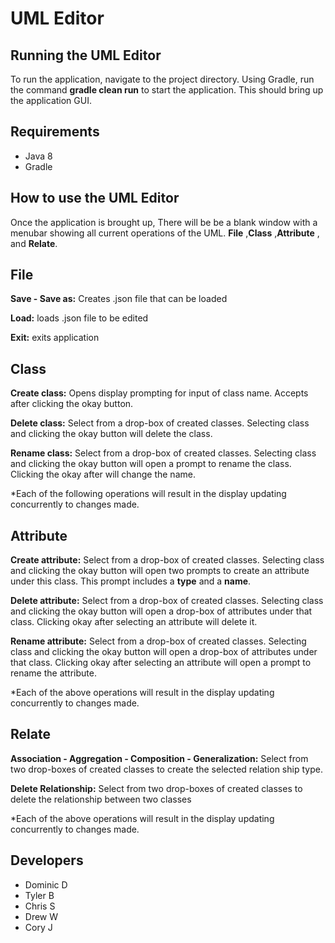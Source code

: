 # UML Editor

## Running the UML Editor
To run the application, navigate to the project directory. Using Gradle, run the command **gradle clean run** to start the application. This should bring up the application GUI.

## Requirements
* Java 8
* Gradle

## How to use the UML Editor
Once the application is brought up, There will be be a blank window with a menubar showing all current operations of the UML.
**File** ,**Class** ,**Attribute** , and **Relate**. 

## File
**Save - Save as:** Creates .json file that can be loaded

**Load:** loads .json file to be edited

**Exit:** exits application

## Class
**Create class:** Opens display prompting for input of class name. Accepts after clicking the okay button.

**Delete class:** Select from a drop-box of created classes. Selecting class and clicking the okay button will delete the class.

**Rename class:** Select from a drop-box of created classes. 
Selecting class and clicking the okay button will open a prompt to rename the class. Clicking the okay after will change the name.

*Each of the following operations will result in the display updating concurrently to changes made.

## Attribute
**Create attribute:** Select from a drop-box of created classes. Selecting class and clicking the okay button will open two prompts to create an attribute under this class. This prompt includes a **type** and a **name**.  

**Delete attribute:** Select from a drop-box of created classes. Selecting class and clicking the okay button will open a drop-box of attributes under that class. Clicking okay after selecting an attribute will delete it.  

**Rename attribute:** Select from a drop-box of created classes. Selecting class and clicking the okay button will open a drop-box of attributes under that class. Clicking okay after selecting an attribute will open a prompt to rename the attribute.

*Each of the above operations will result in the display updating concurrently to changes made.

## Relate
**Association - Aggregation - Composition - Generalization:** Select from two drop-boxes of created classes to create the selected relation ship type.  

**Delete Relationship:** Select from two drop-boxes of created classes to delete the relationship between two classes

*Each of the above operations will result in the display updating concurrently to changes made.



## Developers
* Dominic D
* Tyler B
* Chris S
* Drew W
* Cory J
